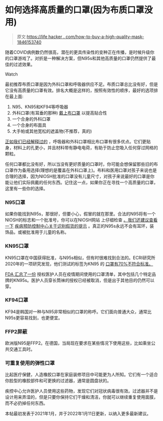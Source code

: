 # 如何选择高质量的口罩(因为布质口罩没用)

> 原文:[https://life hacker . com/how-to-buy-a-high-quality-mask-1846153740](https://lifehacker.com/how-to-buy-a-high-quality-mask-1846153740)

随着COVID病例数仍然很高，潜在的更具传染性的变种正在传播，是时候升级你的口罩游戏了。对折是一种解决方案，但N95s和其他高质量的口罩仍然提供了最佳的过滤效果。

Watch

最初推荐布质口罩是因为外科口罩和呼吸器供应不足。布质口罩总比没有好，但是它没有高质量的口罩有效。排名大概是这样的，按照有效性的顺序，最好的选项排在最上面:

1.  N95、KN95和KF94等呼吸器
2.  外科口罩(有耳垂的那种) [戴上布口罩](https://lifehacker.com/are-two-masks-really-better-than-one-1846128583) 以提高贴合性
3.  一个合身的外科口罩
4.  一个合身的布面具
5.  大手帕或其他宽松的遮盖物(不推荐，真的)

[正如我们已经解释过的](https://lifehacker.com/stop-wearing-cloth-masks-1848300414) ，呼吸器和外科口罩相比布口罩有很多优点。它们更贴身，材料上的孔更小，并且材料带有静电电荷，有助于防止您吸入任何穿过网格的颗粒。

任何口罩都比没有好，所以当没有更好质量的口罩时，你可能会想保留那些旧的布口罩作为备用选择(理想的是覆盖在外科口罩上)。布料和医用口罩对孩子来说也是合理的选择，因为NIOSH批准的口罩没有儿童尺寸，对孩子来说最好的口罩是你能让他们实际佩戴的任何东西。记住这一点，如果你正在寻找一个高质量的口罩，这里有一些你的选择。

### **N95口罩**

如果你能找到N95s，那很好，但要小心，假冒的就在那里。合法的N95将有一个NIOSH的标志和一个批准号，你可以在NIOSH网站 上仔细检查 [。我们还建议查看一下](https://www.cdc.gov/niosh/npptl/topics/respirators/disp_part/default.html) [疾病预防控制中心关于识别假货的提示](https://lifehacker.com/how-to-spot-a-counterfeit-n95-mask-1845531063) 。真正的N95s永远不会有耳环，装饰品，或被批准用于儿童的名称。

### **KN95口罩**

KN95口罩在中国获得批准，与N95s相似，但有时很难找到合法的。ECRI研究所2020年的一项研究发现，他们测试的标签为KN95 的 [口罩有70%不符合标准。](https://www.ecri.org/press/up-to-70-of-chinese-kn95-masks-tested-by-ecri-dont-meet-minimum-standards)

[FDA 汇总了一份](https://www.fda.gov/medical-devices/coronavirus-disease-2019-covid-19-emergency-use-authorizations-medical-devices/personal-protective-equipment-euas) 授权医护人员在疫情期间使用的口罩清单，其中包括几个特定品牌的KN95s。医护人员穿长筒袜的授权已经被取消，但是出于其他目的仍然可以穿。

### **KF94口罩**

KF94是韩国对一种与N95非常相似的口罩的称呼。它们面向普通大众，通常比N95s更容易找到，也更便宜。

### **FFP2屏蔽**

欧洲版N95是FFP2。在德国，当局现在要求在某些情况下使用这些，比如乘坐公共交通工具时。

### **可重复使用的弹性口罩**

比起医疗保健，人造橡胶口罩在家庭装修项目中可能更为人所知。它们有一个适合你脸型的橡胶部件和可更换的过滤器，通常是圆盘状的。

疾控中心允许医护人员使用这些药物，发现它们对冠状病毒很有效。过滤器并不是设计用来弄湿的，但是只要你保持它们干燥和清洁，你就可以继续重复使用面膜，而不必扔掉任何东西。

本帖最初发表于2021年1月，并于2022年1月11日更新，以纳入更多最新建议。